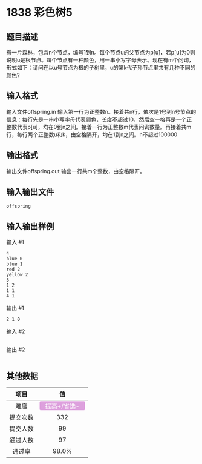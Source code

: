 # 1838 彩色树5

## 题目描述

有一片森林，包含n个节点，编号1到n。每个节点u的父节点为p[u]，若p[u]为0则说明u是根节点。每个节点有一种颜色，用一串小写字母表示。现在有m个问询，形式如下：请问在以u号节点为根的子树里，u的第k代子孙节点里共有几种不同的颜色?

## 输入格式

输入文件offspring.in
输入第一行为正整数n。接着共n行，依次是1号到n号节点的信息：每行先是一串小写字母代表颜色，长度不超过10，然后空一格再是一个正整数代表p[u]，均在0到n之间。接着一行为正整数m代表问询数量。再接着共m行，每行两个正整数u和k，由空格隔开，均在1到n之间。n不超过100000

## 输出格式

输出文件offspring.out
输出一行共m个整数，由空格隔开。

## 输入输出文件

`offspring`

## 输入输出样例

输入 #1
```
4
blue 0
blue 1
red 2
yellow 2
3
1 2
1 1
4 1
```
输出 #1
```
2 1 0
```
输入 #2
```

```
输出 #2
```

```

## 其他数据

|项目|值|
|:---:|:---:|
|难度|<span style="text-align: center; display: inline-block; border-radius: 3px; color: white; width: 120px; height: 24px; background-color: plum">提高+/省选-</span>|
|提交次数|$332$|
|提交人数|$99$|
|通过人数|$97$|
|通过率|$98.0\%$|

